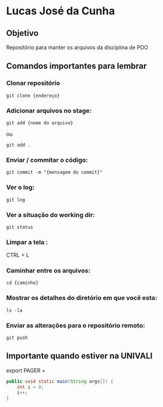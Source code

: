 # Lucas José da Cunha

## Objetivo
Repositório para manter os arquivos da disciplina de POO

## Comandos importantes para lembrar
### Clonar repositório
```
git clone {endereço}
```

### Adicionar arquivos no stage:
```
git add {nome do arquivo}
```
ou
```
git add .
```

### Enviar / commitar o código:
```
git commit -m "{mensagem do commit}"
```

### Ver o log: 
```
git log
```

### Ver a situação do working dir:
```
git status
```

### Limpar a tela :
CTRL + L 

### Caminhar entre os arquivos:
```
cd {caminho}
```

### Mostrar os detalhes do diretório em que você esta: 
```
ls -la
```

### Enviar as alterações para o repositório remoto:
```
git push
```

## Importante quando estiver na UNIVALI
export PAGER = 

```java
public void static main(String args[]) {
	int i = 0;
	i++;
}
```